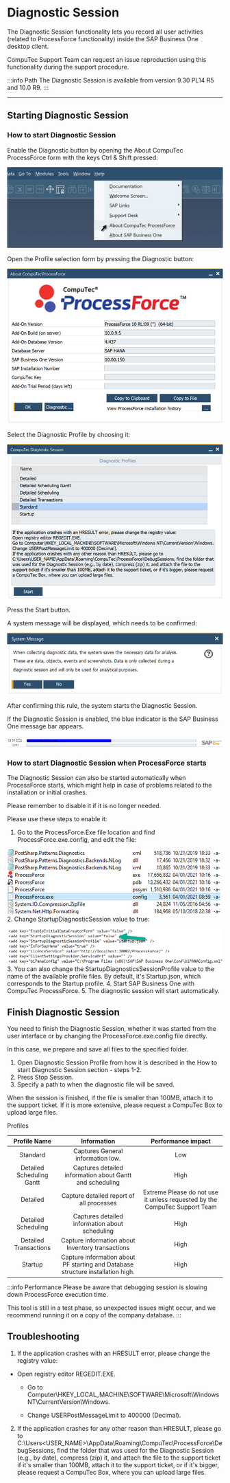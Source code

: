 # Diagnostic Session

The Diagnostic Session functionality lets you record all user activities (related to ProcessForce functionality) inside the SAP Business One desktop client.

CompuTec Support Team can request an issue reproduction using this functionality during the support procedure.

:::info Path
The Diagnostic Session is available from version 9.30 PL14 R5 and 10.0 R9.
:::

---

## Starting Diagnostic Session

### How to start Diagnostic Session

Enable the Diagnostic button by opening the About CompuTec ProcessForce form with the keys Ctrl & Shift pressed:

![Top Menu Help](./media/top-menu-help.png)

Open the Profile selection form by pressing the Diagnostic button:

![About ProcessForce](./media/about-computec-processforce.png)

Select the Diagnostic Profile by choosing it:

![Diagnostic Session Profile](./media/diagnostic-session-profile.png)

Press the Start button.

A system message will be displayed, which needs to be confirmed:

![System message](./media/system-message.png)

After confirming this rule, the system starts the Diagnostic Session.

If the Diagnostic Session is enabled, the blue indicator is the SAP Business One message bar appears.

![Message Bar](./media/message-bar.png)

### How to start Diagnostic Session when ProcessForce starts

The Diagnostic Session can also be started automatically when ProcessForce starts, which might help in case of problems related to the installation or initial crashes.

Please remember to disable it if it is no longer needed.

Please use these steps to enable it:

1. Go to the ProcessForce.Exe file location and find ProcessForce.exe.config, and edit the file:

  ![ProcessForce Folder](./media/processforce-folder.png)
2. Change StartupDiagnosticSession value to true:

  ![ProcessForce exe](./media/processforce-exe-config.png)
3. You can also change the StartupDiagnosticsSessionProfile value to the name of the available profile files. By default, it's Startup.json, which corresponds to the Startup profile.
4. Start SAP Business One with CompuTec ProcessForce.
5. The diagnostic session will start automatically.

## Finish Diagnostic Session

You need to finish the Diagnostic Session, whether it was started from the user interface or by changing the ProcessForce.exe.config file directly.

In this case, we prepare and save all files to the specified folder.

1. Open Diagnostic Session Profile from how it is described in the How to start Diagnostic Session section - steps 1-2.
2. Press Stop Session.
3. Specify a path to when the diagnostic file will be saved.

When the session is finished, if the file is smaller than 100MB, attach it to the support ticket. If it is more extensive, please request a CompuTec Box to upload large files.

Profiles

|         Profile Name          |                                   Information                                   |                             Performance impact                             |
|:-----------------------------:|:-------------------------------------------------------------------------------:|:--------------------------------------------------------------------------:|
| Standard                      | Captures General information low.                                               | Low                                                                        |
| Detailed Scheduling Gantt     | Captures detailed information about Gantt and scheduling                        | High                                                                       |
| Detailed                      | Capture detailed report of all processes                                        | Extreme Please do not use it unless requested by the CompuTec Support Team |
| Detailed Scheduling           | Captures detailed information about scheduling                                  | High                                                                       |
| Detailed Transactions         | Capture information about Inventory transactions                                | High                                                                       |
| Startup                       | Capture information about PF starting and Database structure installation high. | High                                                                       |

:::info Performance
Please be aware that debugging session is slowing down ProcessForce execution time.

This tool is still in a test phase, so unexpected issues might occur, and we recommend running it on a copy of the company database.
:::

## Troubleshooting

1. If the application crashes with an HRESULT error, please change the registry value: 

- Open registry editor REGEDIT.EXE.

  - Go to Computer\HKEY_LOCAL_MACHINE\SOFTWARE\Microsoft\Windows NT\CurrentVersion\Windows.

  - Change USERPostMessageLimit to 400000 (Decimal).

2. If the application crashes for any other reason than HRESULT, please go to C:\Users\<USER_NAME>\AppData\Roaming\CompuTec\ProcessForce\DebugSessions, find the folder that was used for the Diagnostic Session (e.g., by date), compress (zip) it, and attach the file to the support ticket if it's smaller than 100MB, attach it to the support ticket, or if it's bigger, please request a CompuTec Box, where you can upload large files.
